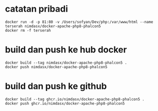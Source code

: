 # catatan pribadi
````
docker run -d -p 81:80 -v /Users/sofyan/Dev/php:/var/www/html --name terserah nimdasx/docker-apache-php8-phalcon5  
docker rm -f terserah 
````

# build dan push ke hub docker 
````
docker build --tag nimdasx/docker-apache-php8-phalcon5 .   
docker push nimdasx/docker-apache-php8-phalcon5  
````
# build dan push ke github
````
docker build --tag ghcr.io/nimdasx/docker-apache-php8-phalcon5 .
docker push ghcr.io/nimdasx/docker-apache-php8-phalcon5
````
